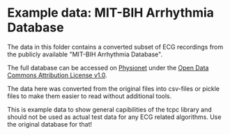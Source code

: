 # Example data: MIT-BIH Arrhythmia Database

The data in this folder contains a converted subset of ECG recordings from the publicly available
"MIT-BIH Arrhythmia Database".

The full database can be accessed on [Physionet](https://physionet.org/content/mitdb/1.0.0/) under the 
[Open Data Commons Attribution License v1.0](https://physionet.org/content/mitdb/view-license/1.0.0/).

The data here was converted from the original files into csv-files or pickle files to make them easier to read without 
additional tools.

This is example data to show general capibilities of the tcpc library and should not be used as actual test data for any
ECG related algorithms.
Use the original database for that!
